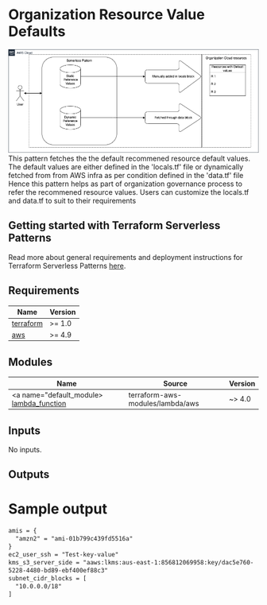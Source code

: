 # Organization Resource Value Defaults
![Concept](./Organization_default_values.png)
This pattern fetches the the default recommened resource default values. The default values are either defined in the 'locals.tf' file or dynamically fetched from from AWS infra as per condition defined in the 'data.tf' file
Hence this pattern helps as part of organization governance process to refer the recommened resource values.
Users can customize the locals.tf and data.tf to suit to their requirements

## Getting started with Terraform Serverless Patterns

Read more about general requirements and deployment instructions for Terraform Serverless Patterns [here](https://github.com/aws-samples/serverless-patterns/blob/main/terraform-fixtures/docs/README.md).

<!-- BEGINNING OF PRE-COMMIT-TERRAFORM DOCS HOOK -->
## Requirements

| Name | Version |
|------|---------|
| <a name="requirement_terraform"></a> [terraform](#requirement\_terraform) | >= 1.0 |
| <a name="requirement_aws"></a> [aws](#requirement\_aws) | >= 4.9 |

## Modules

| Name | Source | Version |
|------|--------|---------|
| <a name="default_module></a> [lambda\_function](#module\_lambda\_function) | terraform-aws-modules/lambda/aws | ~> 4.0 |

## Inputs

No inputs.

## Outputs

# Sample output

```shell
amis = {
  "amzn2" = "ami-01b799c439fd5516a"
}
ec2_user_ssh = "Test-key-value"
kms_s3_server_side = "aaws:lkms:aus-east-1:856812069958:key/dac5e760-5228-4480-bd89-ebf400ef88c3"
subnet_cidr_blocks = [
  "10.0.0.0/18"
]
```
<!-- END OF PRE-COMMIT-TERRAFORM DOCS HOOK -->
